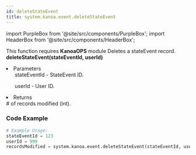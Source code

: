```yaml
---
id: deleteStateEvent
title: system.kanoa.event.deleteStateEvent
---
```


import PurpleBox from '@site/src/components/PurpleBox';
import HeaderBox from '@site/src/components/HeaderBox';

<PurpleBox>This function requires <b>KanoaOPS</b> module</PurpleBox>
<HeaderBox header="Description">
    Deletes a stateEvent record.
</HeaderBox>
<HeaderBox header="Syntax">
    <b>deleteStateEvent(stateEventId, userId)</b>
    <li>Parameters <br />
        <ul>stateEventId - StateEvent ID.</ul>
        <ul>userId - User ID.</ul>
    </li>
    <li>Returns <br />
        # of records modified (int).
    </li>
</HeaderBox>

### Code Example

```python
# Example Usage:
stateEventId = 123
userId = 999
recordsModified = system.kanoa.event.deleteStateEvent(stateEventId, userId)

